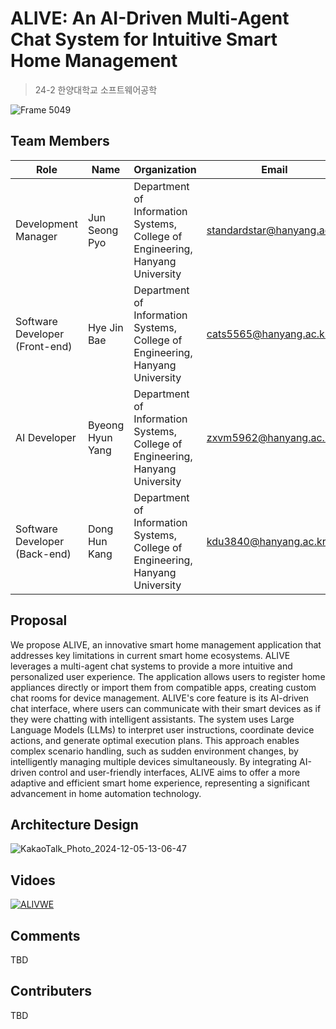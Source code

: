 # ALIVE: An AI-Driven Multi-Agent Chat System for Intuitive Smart Home Management
> 24-2 한양대학교 소프트웨어공학

![Frame 5049](https://github.com/user-attachments/assets/397ce825-0f39-495e-ba03-d05dd81cdd6d)


## Team Members
| Role | Name | Organization | Email |
|------|-------|-------|-------|
| Development Manager | Jun Seong Pyo | Department of Information Systems, College of Engineering, Hanyang University | standardstar@hanyang.ac.kr |
| Software Developer (Front-end) | Hye Jin Bae | Department of Information Systems, College of Engineering, Hanyang University | cats5565@hanyang.ac.kr |
| AI Developer | Byeong Hyun Yang | Department of Information Systems, College of Engineering, Hanyang University | zxvm5962@hanyang.ac.kr |
| Software Developer (Back-end) | Dong Hun Kang | Department of Information Systems, College of Engineering, Hanyang University | kdu3840@hanyang.ac.kr |


## Proposal
We propose ALIVE, an innovative smart home management application that addresses key limitations in current smart home ecosystems. ALIVE leverages a multi-agent chat systems to provide a more intuitive and personalized user experience.  The application allows users to register home appliances directly or import them from compatible apps, creating custom chat rooms for device management. ALIVE's core feature is its AI-driven chat interface, where users can communicate with their smart devices as if they were chatting with intelligent assistants. The system uses Large Language Models (LLMs) to interpret user instructions, coordinate device actions, and generate optimal execution plans. This approach enables complex scenario handling, such as sudden environment changes, by intelligently managing multiple devices simultaneously. By integrating AI-driven control and user-friendly interfaces, ALIVE aims to offer a more adaptive and efficient smart home experience, representing a significant advancement in home automation technology.


## Architecture Design
![KakaoTalk_Photo_2024-12-05-13-06-47](https://github.com/user-attachments/assets/8adf1d44-2c7b-44a7-841b-88ec362e51ad)


## Vidoes
[![ALIVWE](https://img.youtube.com/vi/ayG-c1g9_0M/0.jpg)](https://www.youtube.com/watch?v=ayG-c1g9_0M)

## Comments
TBD

## Contributers
TBD
